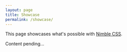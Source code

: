 ```yaml
---
layout: page
title: Showcase
permalink: /showcase/
---
```


This page showcases what's possible with [Nimble CSS](https://www.nimblecss.com/).

Content pending...